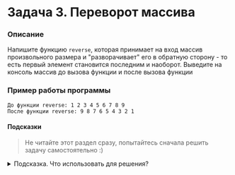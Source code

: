 # Задача 3. Переворот массива

### Описание
Напишите функцию `reverse`, которая принимает на вход массив произвольного размера и "разворачивает" его в обратную сторону - то есть первый элемент становится последним и наоборот. Выведите на консоль массив до вызова функции и после вызова функции

### Пример работы программы
```
До функции reverse: 1 2 3 4 5 6 7 8 9
После функции reverse: 9 8 7 6 5 4 3 2 1
```
#### Подсказки

> Не читайте этот раздел сразу, попытайтесь сначала решить задачу самостоятельно :)

<details>

<summary>Подсказка. Что использовать для решения?</summary>

Для того, чтобы передать массив в функцию, используйте в качестве аргументов функции указатель и размер массива

Обратите внимание, что разворот массива с чётным количеством элементов и нечётным количеством элементов немного различается

Для прохождения по массиву используйте цикл `for`, для доступа к элементам массива используйте оператор индексации (`[ ]`)

Для вывода на консоль используйте написанную вами функцию [`print`](../01)

</details>